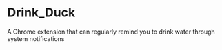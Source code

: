 # Drink_Duck

A Chrome extension that can regularly remind you to drink water through system notifications
